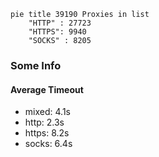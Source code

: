 
```mermaid
pie title 39190 Proxies in list
    "HTTP" : 27723
    "HTTPS": 9940
    "SOCKS" : 8205
```

### Some Info
#### Average Timeout

- mixed: 4.1s
- http: 2.3s
- https: 8.2s
- socks: 6.4s